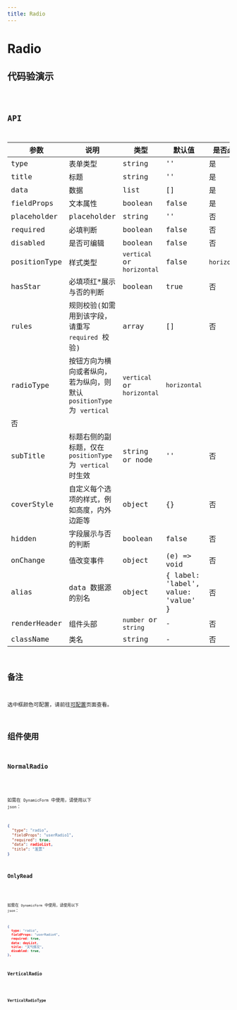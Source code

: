 ```yaml
---
title: Radio
---
```


# Radio

## 代码验演示

<code src="./demo/index.tsx" />

## API

| 参数 | 说明 | 类型 | 默认值 | 是否必填 |
| --- | --- | --- | --- | --- |
| type | 表单类型 | string | '' | 是 |
| title | 标题 | string | '' | 是 |
| data | 数据 | list | [] | 是 |
| fieldProps | 文本属性 | boolean | false | 是 |
| placeholder | placeholder | string | '' | 否 |
| required | 必填判断 | boolean | false | 否 |
| disabled | 是否可编辑 | boolean | false | 否 |
| positionType | 样式类型 | `vertical` or `horizontal` | false | `horizontal` |
| hasStar | 必填项红\*展示与否的判断 | boolean | true | 否 |
| rules | 规则校验(如需用到该字段，请重写 `required` 校验) | array | [] | 否 |
| radioType | 按钮方向为横向或者纵向，若为纵向，则默认 `positionType` 为 `vertical` | `vertical` or `horizontal` | `horizontal` |
| 否 |
| subTitle | 标题右侧的副标题，仅在 `positionType` 为 `vertical` 时生效 | string or node | '' | 否 |
| coverStyle | 自定义每个选项的样式，例如高度，内外边距等 | object | {} | 否 |
| hidden | 字段展示与否的判断 | boolean | false | 否 |
| onChange | 值改变事件 | object | (e) => void | 否 |
| alias | data 数据源的别名 | object | { label: 'label', value: 'value' } | 否 |
| renderHeader | 组件头部 | `number` or `string` | - | 否 |
| className | 类名 | string | - | 否 |

## 备注

选中框颜色可配置，请前往[可配置](https://dform.alitajs.com/setting)页面查看。

## 组件使用

### NormalRadio

<code src="./demo/normalRadio.tsx" />

如需在 `DynamicForm` 中使用，请使用以下 `json`：

```json
{
  "type": "radio",
  "fieldProps": "userRadio1",
  "required": true,
  "data": radioList,
  "title": "发票"
}
```

### OnlyRead

<code src="./demo/onlyRead.tsx" />

如需在 `DynamicForm` 中使用，请使用以下 `json`：

```json
{
  type: "radio",
  fieldProps: "userRadio4",
  required: true,
  data: dayList,
  title: "天气情况",
  disabled: true,
},
```

### VerticalRadio

<code src="./demo/verticalRadio.tsx" />

### VerticalRadioType

<code src="./demo/verticalRadioType.tsx" />
